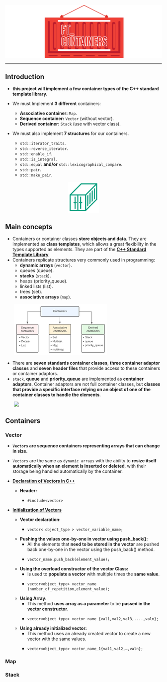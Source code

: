 ![img/conta.png](img/conta.png)

---
## Introduction


* **this project will implement a few container types of the C++ standard template library.**
* We must Implement **3 different** containers:
  * **Associative container:** `Map`.
  * **Sequence container:** `Vector` (without vector<bool>).
  * **Derived container:** `Stack` (use with vector class).


* We must also implement **7 structures** for our containers.
  * `std::iterator_traits`.
  * `std::reverse_iterator`.
  * `std::enable_if`.
  * `std::is_integral`.
  * `std::equal` **and/or** `std::lexicographical_compare`.
  * `std::pair`.
  * `std::make_pair`.

<p align="center">
  <img src="img/cargo.png" width="100">
</p>

## Main concepts

* Containers or container classes **store objects and data**. They are implemented as **class templates**, which allows a 
great flexibility in the types supported as elements. They are part of the 
[**C++ Standard Template Library**](https://github.com/0xCAF3D0OD/CPP/tree/main/module_08)
* Containers replicate structures very commonly used in programming:
  * **dynamic arrays** (`vector`).
  * queues (queue).
  * **stacks** (`stack`).
  * heaps (priority_queue).
  * linked lists (list).
  * trees (set).
  * **associative arrays** (`map`).


&nbsp;&nbsp;&nbsp;&nbsp;&nbsp;&nbsp;
[<img src="img/containers.svg" width="300">]("img/containers.svg")

* There are **seven standards container classes**, **three container adaptor classes** and **seven header files**
that provide access to these containers or container adaptors.
* `stack`, **queue** and **priority_queue** are implemented as **container adaptors**. Container adaptors are not full container
  classes, but **classes that provide a specific interface relying on an object of one of the container classes to handle
  the elements**.

&nbsp;&nbsp;&nbsp;&nbsp;&nbsp;&nbsp;
[<img src="img/cpm" width="300">]("img/")

## Containers

### Vector
* **`Vectors` are sequence containers representing arrays that can change in size.**
* `Vectors` are the same as `dynamic arrays` with the ability to **resize itself automatically when an element is inserted 
or deleted**, with their storage being handled automatically by the container.

* **[Declaration of Vectors in C++](https://www.mygreatlearning.com/blog/vectors-in-c/)**

  * **Header:** 
    * ````
      #include<vector>
      ````

* **[Initialization of Vectors](https://www.mygreatlearning.com/blog/vectors-in-c/)**
  * **Vector declaration:**
    * ````
      vector< object_type > vector_variable_name;
      ````
  * **Pushing the values one-by-one in vector using push_back():**
    * All the elements that **need to be stored in the vector** are pushed back one-by-one in the vector using the 
    push_back() method.
    * ````
      vector_name.push_back(element_value);
      ````
  * **Using the overload constructor of the vector Class:**
    * Is used to **populate a vector** with multiple times the **same value**.
    * ````
      vector<object_type> vector_name (number_of_repetition,element_value);
      ````
  * **Using Array:**
    * This method **uses array as a parameter** to be **passed in the vector constructor**.
    * ````
      vector<object_type> vector_name {val1,val2,val3,....,valn};
      ````
  * **Using already initialized vector:**
    * This method uses an already created vector to create a new vector with the same values.
    * ````
      vector<object_type> vector_name_1{val1,val2,…,valn};
      ````
### Map
### Stack

